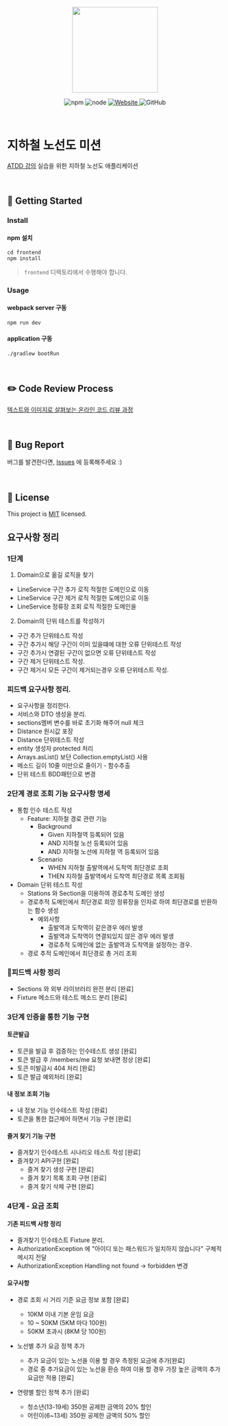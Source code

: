 <p align="center">
    <img width="200px;" src="https://raw.githubusercontent.com/woowacourse/atdd-subway-admin-frontend/master/images/main_logo.png"/>
</p>
<p align="center">
  <img alt="npm" src="https://img.shields.io/badge/npm-6.14.15-blue">
  <img alt="node" src="https://img.shields.io/badge/node-14.18.2-blue">
  <a href="https://edu.nextstep.camp/c/R89PYi5H" alt="nextstep atdd">
    <img alt="Website" src="https://img.shields.io/website?url=https%3A%2F%2Fedu.nextstep.camp%2Fc%2FR89PYi5H">
  </a>
  <img alt="GitHub" src="https://img.shields.io/github/license/next-step/atdd-subway-admin">
</p>

<br>

# 지하철 노선도 미션

[ATDD 강의](https://edu.nextstep.camp/c/R89PYi5H) 실습을 위한 지하철 노선도 애플리케이션

<br>

## 🚀 Getting Started

### Install

#### npm 설치

```
cd frontend
npm install
```

> `frontend` 디렉토리에서 수행해야 합니다.

### Usage

#### webpack server 구동

```
npm run dev
```

#### application 구동

```
./gradlew bootRun
```

<br>

## ✏️ Code Review Process

[텍스트와 이미지로 살펴보는 온라인 코드 리뷰 과정](https://github.com/next-step/nextstep-docs/tree/master/codereview)

<br>

## 🐞 Bug Report

버그를 발견한다면, [Issues](https://github.com/next-step/atdd-subway-service/issues) 에 등록해주세요 :)

<br>

## 📝 License

This project is [MIT](https://github.com/next-step/atdd-subway-service/blob/master/LICENSE.md)
licensed.

## 요구사항 정리

### 1단계

1. Domain으로 옮길 로직을 찾기

- LineService 구간 추가 로직 적절한 도메인으로 이동
- LineService 구간 제거 로직 적절한 도메인으로 이동
- LineService 정류장 조회 로직 적절한 도메인을

2. Domain의 단위 테스트를 작성하기

- 구간 추가 단위테스트 작성
- 구간 추가시 해당 구간이 이미 있을떄에 대한 오류 단위테스트 작성
- 구간 추가시 연결된 구간이 없으면 오류 단위테스트 작성
- 구간 제거 단위테스트 작성.
- 구간 제거시 모든 구간이 제거되는경우 오류 단위테스트 작성.

### 피드백 요구사항 정리.

- 요구사항을 정리한다.
- 서비스와 DTO 생성을 분리.
- sections멤버 변수를 바로 초기화 해주어 null 체크
- Distance 원시값 포장
- Distance 단위테스트 작성
- entity 생성자 protected 처리
- Arrays.asList() 보단 Collection.emptyList() 사용
- 메소드 길이 10줄 미만으로 줄이기 - 함수추출
- 단위 테스트 BDD패턴으로 변경

### 2단계 경로 조회 기능 요구사항 명세

* 통합 인수 테스트 작성
    * Feature: 지하철 경로 관련 기능
        * Background
            * Given 지하철역 등록되어 있음
            * AND 지하철 노선 등록되어 있음
            * AND 지하철 노선에 지하철 역 등록되어 있음
        * Scenario
            * WHEN 지하철 출발역에서 도착역 최단경로 조회
            * THEN 지하철 출발역에서 도착역 최단경로 목록 조회됨
* Domain 단위 테스트 작성
    * Stations 와 Section을 이용하여 경로추적 도메인 생성
    * 경로추적 도메인에서 최단경로 희망 정류장을 인자로 하여 최단경로를 반환하는 함수 생성
        * 예외사항
            * 출발역과 도착역이 같은경우 에러 발생
            * 출발역과 도착역이 연결되있지 않은 경우 에러 발생
            * 경로추적 도메인에 없는 출발역과 도착역을 설정하는 경우.
    * 경로 추적 도메인에서 최단경로 총 거리 조회

### 피드백 사항 정리

* Sections 와 외부 라이브러리 완전 분리 [완료]
* Fixture 메소드와 테스트 메소드 분리 [완료]

### 3단계 인증을 통한 기능 구현

#### 토큰발급

* 토큰을 발급 후 검증하는 인수테스트 생성 [완료]
* 토큰 발급 후 /members/me 요청 보내면 정상 [완료]
* 토큰 미발급시 404 처리 [완료]
* 토큰 발급 예외처리 [완료]

#### 내 정보 조회 기능

* 내 정보 기능 인수테스트 작성 [완료]
* 토큰을 통한 접근제어 하면서 기능 구현 [완료]

#### 즐겨 찾기 기능 구현

* 즐겨찾기 인수테스트 시나리오 테스트 작성 [완료]
* 즐겨찾기 API구현 [완료]
    * 즐겨 찾기 생성 구현 [완료]
    * 즐겨 찾기 목록 조회 구현 [완료]
    * 즐겨 찾기 삭제 구현 [완료]

### 4단계 - 요금 조회

#### 기존 피드백 사항 정리

* 즐겨찾기 인수테스트 Fixture 분리.
* AuthorizationException 에 "아이디 또는 패스워드가 일치하지 않습니다" 구체적 메시지 전달
* AuthorizationException Handling not found -> forbidden 변경

#### 요구사항

* 경로 조회 시 거리 기준 요금 정보 포함 [완료]

    * 10KM 이내 기본 운임 요금
    * 10 ~ 50KM (5KM 마다 100원)
    * 50KM 초과시 (8KM 당 100원)

* 노선별 추가 요금 정책 추가
    * 추가 요금이 있는 노선을 이용 할 경우 측정된 요금에 추가[완료]
    * 경로 중 추가요금이 있는 노선을 환승 하여 이용 할 경우 가장 높은 금액의 추가 요금만 적용 [완료]
* 연령별 할인 정책 추가 [완료]

    * 청소년(13-19세) 350원 공제한 금액의 20% 할인
    * 어린이(6~13세) 350원 공제한 금액의 50% 할인

